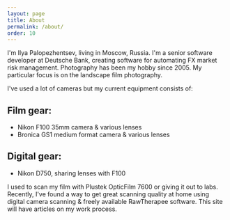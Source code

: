 ```yaml
---
layout: page
title: About
permalink: /about/
order: 10
---
```


I'm Ilya Palopezhentsev, living in Moscow, Russia. I'm a senior software developer at Deutsche Bank, creating software for automating FX market risk management. 
Photography has been my hobby since 2005. My particular focus is on the landscape film photography.

I've used a lot of cameras but my current equipment consists of:
## Film gear:
* Nikon F100 35mm camera & various lenses
* Bronica GS1 medium format camera & various lenses

## Digital gear:
* Nikon D750, sharing lenses with F100

I used to scan my film with Plustek OpticFilm 7600 or giving it out to labs. Recently, I've found a way to get great scanning quality at home using digital camera scanning & freely available RawTherapee software. This site will have articles on my work process.
